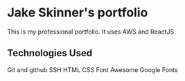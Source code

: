 # Jake Skinner's portfolio

This is my professional portfolio.  It uses AWS and ReactJS.

## Technologies Used

Git and github
SSH
HTML
CSS
Font Awesome
Google Fonts
